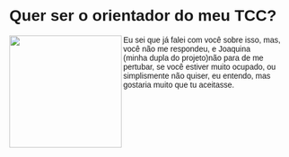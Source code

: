 <!DOCTYPE html>
<html>
  <head>
  </head>
    <body>
      <style>
        body{
        background-color(grey);
        }
         #titulo{
        font-family:arial;
        background-color(grey);
        }
        #paragrafo{
        font-family:arial;
       }
      </style>
      <h1 id="titulo">Quer ser o orientador do meu TCC? </h1>
      <img src="https://media1.tenor.com/images/9187a7bea0600ed2ae6a9cddfa4e906f/tenor.gif?itemid=5751222" width="200px" height="200px" align="left"/>
      <p id="paragrafo">Eu sei que já falei com você sobre isso, mas, você não me respondeu, e Joaquina<br>
        (minha dupla do projeto)não para de me pertubar, se você estiver muito ocupado, ou simplismente não
        quiser, eu entendo, mas gostaria muito que tu aceitasse.</p>
    </body>
<html>  
